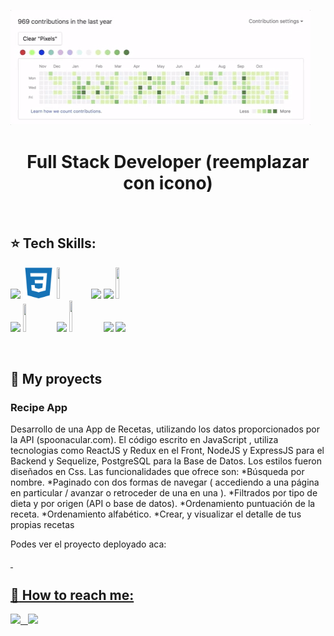 ![Hi, I'm Josean](https://github.com/Jo5ean/Jo5ean/blob/main/assets/giphy.gif)

<h1 align="center"><strong>
Full Stack Developer (reemplazar con icono)
</strong></h1>
<!-- //removemos espacios no deseados -->
&nbsp;&nbsp; 


## :star: Tech Skills:

<p>
  <code><img width="10%" src="https://www.vectorlogo.zone/logos/w3_html5/w3_html5-ar21.svg"></code>
  <code><img width="10%" height="50px" src="https://github.com/Jo5ean/Jo5ean/blob/main/logos/1200px-Devicon-css3-plain.svg.png"></code>
  <code><img width="10%" height="50px" src="https://github.com/Jo5ean/Jo5ean/blob/main/logos/javascript-1.svg"></code>
  <code><img width="10%" src="https://www.vectorlogo.zone/logos/git-scm/git-scm-ar21.svg"></code>
  <code><img width="10%" src="https://www.vectorlogo.zone/logos/getbootstrap/getbootstrap-ar21.svg"></code>
  <code><img width="10%" height="50px" src="https://github.com/Jo5ean/Jo5ean/blob/main/logos/material-ui-1.svg"></code>
  <br />
  <code><img width="10%" src="https://www.vectorlogo.zone/logos/reactjs/reactjs-ar21.svg"></code>
  <code><img width="10%" height="45" src="https://cdn.worldvectorlogo.com/logos/redux.svg"></code>
  <code><img width="10%" src="https://www.vectorlogo.zone/logos/nodejs/nodejs-ar21.svg"></code>
  <code><img  width="10%" height="50px" src="https://github.com/Jo5ean/Jo5ean/blob/main/logos/expressjs.svg"></code>
  <code><img width="10%" src="https://www.vectorlogo.zone/logos/postgresql/postgresql-ar21.svg"></code>
  <code><img width="10%" src="https://www.vectorlogo.zone/logos/sequelizejs/sequelizejs-ar21.svg"></code>
  <br />
</p>

&nbsp;

## :pushpin: My proyects


<h3>Recipe App</h3>
<p>Desarrollo de una App de Recetas, utilizando los datos proporcionados por la API (spoonacular.com). El código escrito en JavaScript , utiliza tecnologias como ReactJS y Redux en el Front, NodeJS y ExpressJS para el Backend y Sequelize, PostgreSQL para la Base de Datos. Los estilos fueron diseñados en Css.
Las funcionalidades que ofrece son:
*Búsqueda por nombre.
*Paginado con dos formas de navegar ( accediendo a una página en particular / avanzar o retroceder de una en una ).
*Filtrados por tipo de dieta y por origen (API o base de datos).
*Ordenamiento puntuación de la receta.
*Ordenamiento alfabético.
*Crear, y visualizar el detalle de tus propias recetas
</p>Podes ver el proyecto deployado aca:<p><a href="https://pi-food-main-seven.vercel.app/"></p> 
&nbsp;

## :paperclip: How to reach me:
<span >
<a href="https://www.linkedin.com/in/jose-antonio-urbani/" ><img width="5%" src="https://github.com/Jo5ean/Jo5ean/blob/main/logos/linkedin-icon.png"> &nbsp;
<a href="mailto:josean.urbani@gmail.com" ><img width="5%" src="https://github.com/Jo5ean/Jo5ean/blob/main/logos/gmail-icon%20green.png">
</span>
